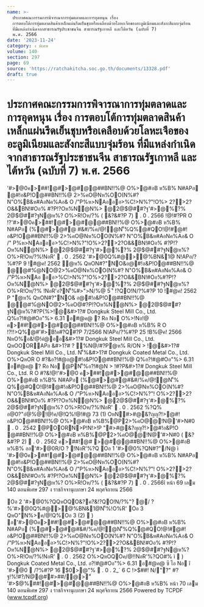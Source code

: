 ```yaml
---
name: >-
  ประกาศคณะกรรมการพิจารณาการทุ่มตลาดและการอุดหนุน เรื่อง
  การตอบโต้การทุ่มตลาดสินค้าเหล็กแผ่นรีดเย็นชุบหรือเคลือบด้วยโลหะเจือของอะลูมิเนียมและสังกะสีแบบจุ่มร้อน
  ที่มีแหล่งกำเนิดจากสาธารณรัฐประชาชนจีน สาธารณรัฐเกาหลี และไต้หวัน (ฉบับที่ 7)
  พ.ศ. 2566
date: '2023-11-24'
category: ง พิเศษ
volume: 140
section: 297
page: 69
source: 'https://ratchakitcha.soc.go.th/documents/13328.pdf'
draft: true
---
```


# ประกาศคณะกรรมการพิจารณาการทุ่มตลาดและการอุดหนุน เรื่อง การตอบโต้การทุ่มตลาดสินค้าเหล็กแผ่นรีดเย็นชุบหรือเคลือบด้วยโลหะเจือของอะลูมิเนียมและสังกะสีแบบจุ่มร้อน ที่มีแหล่งกำเนิดจากสาธารณรัฐประชาชนจีน สาธารณรัฐเกาหลี และไต้หวัน (ฉบับที่ 7) พ.ศ. 2566

'#>@0ค>##!@#>@#@@##BN!!%@ O%>@#อB ห%B% N#APอ @#!อ&P!O@##BN!!%@ 2>%คO@Nห%OO(N%#? N"O%B&ห#AอNค%Aอ& O /"P%ห>NAอออ>%C!>N%?"!O%> 2?>2?O&&BN!#Oอ% #?P!?Oห%Nํ@N%> @2@$@##?ฐ'#>@%?% 2@$@##?ฐN@ห%? O%>R!Oห/?% ( &?&#?P 7)  . 0 . 2566 !@!#?PR O !?'#>@0ค>##!@#>@#@@##BN!!%@ O%>@#อB ห%B% N#APอ (%@#>@#@ #&#/%ค/@!ํ@N'็%Q%@#QO!@!#@#!อ&P!O@##BN!!%@ 2>%คO@Nห%OO(N%#? N"O%B&ห#AอNค%Aอ& O /" P%ห>NAอออ>%C!>N%?"!O%>2?>2?O&&BN!#Oอ% #?P!?Oห%Nํ@N%> @2@$@##?ฐ'#>@%?% 2@$@##?ฐN@ห%? O%>R!Oห/?%!NอR'  . 0 . 2562 '#>@0Q%#@>@%BN&1@ N!APอ/?%#?P 9 !#@ค! 2562 ํ@ห% QหON#?"NO&อ@#!อ&P!O@##BN!!%@ @@#%ํ@NO@2>%คO@Nห%OO(N%#? N"O%B&ห#AอNค%Aอ& O /"P%ห>NAอ ออ>%C!>N%?"!O%>2?>2?O&&BN!#Oอ%#?P!?Oห%Nํ@N%> @2@$@##?ฐ'#>@%?% 2@$@##?ฐN@ห%? O%>R!Oห/?% !NอR'อ?N'็%#>">N/%@ 5 'ี !?QO!N/?%#?P 10 !#@ค! 2562 P "ํ@ห% QหON#?"NO& อ@#!อ&P!O@##BN!!%@ @@#%ํ@NO@2>%คO@#?P!?Oห%Nํ@N%> @2@$@##?ฐN@ห%?#?P(%>!@&#>1?# Dongkuk Steel Mill Co., Ltd. Q%อ?!#@#Oอ"%> 6.31 อ#@ค@ ? Rอ Nอ O%>!Nอ!@ ค>##!@#>@#@@##BN!!%@ O%>@#อB ห%B% R O !?!!>Q%@#'#>B!ค#?Q#?P 7/2566 N!APอ/?%#?P 25 !B%@ค! 2566 NหO%อ&!@!คํ@ออ&#>1?# Dongkuk Steel Mill Co., Ltd. QหOOORAPอ &#>1?# ? %N@/#?Pํ@ห% R/ON > !@&#>1?# Dongkuk Steel Mill Co., Ltd. N'็%&#>1?# Dongkuk Coated Metal Co., Ltd. O%>QหOR O #?&อ?!#@อ@#!อ&P!O@##BN!!%@ Q%อ?!#@#Oอ"%> 6.31 อ#@ค@ ? Rอ Nอ @PN'็%อ?!#@N > !#?P&#>1?# Dongkuk Steel Mill Co., Ltd. R O #?&!@!'#>@0 ค>##!@#>@#@@##BN!!%@ O%>@#อB ห%B% N#APอ (%@#>@#@#&#/%ค/@!ํ@N'็% Q%@#QO!@!#@#!อ&P!O@##BN!!%@ 2>%คO@Nห%OO(N%#? N"O%B&ห#AอNค%Aอ& O /"P%ห>NAอออ>%C!>N%?"! O%>2?>2?O&&BN!#Oอ% #?P!?Oห%Nํ@N%> @2@$@##?ฐ'#>@%?% 2@$@##?ฐN@ห%? O%>R!Oห/?%!NอR'  . 0 . 2562 %?Q% อ@0?"อํ@%@!@!ค/@!Q%!@!#@ 73 (1) OหN#>#@&?ญญ?!>@#!อ&P!O@##BN!!%@ O%>@#อB ห%B%@P2>%คO@@!N@'#>N#0  . 0 . 2542 @POORN>P!N!>!P "#>#@&?ญญ?!>@#!อ&P!O @##BN!!%@ O%>@#อB ห%B%@P2>%คO@@!N@'#>N#0 ( &?&#?P 2)  . 0 . 2562 ค>##!@# >@#@@##BN!!%@ O%>@#อB ห%B% ออ'#>@0R/O ? !NอR'%?Q Oอ 1 '#>@0%?QN#?"/N@ ì '#>@0ค>##!@#>@#@@##BN!!%@ O%>@#อB ห%B% N#APอ @#!อ&P!O@##BN!!%@ 2>%คO@Nห%OO(N%#? N"O%B&ห#AอNค%Aอ& O /"P%ห>NAอออ>%C!>N%?"! O%>2?>2?O&&BN!#Oอ% #?P!?Oห%Nํ@N%> @2@$@##?ฐ'#>@%?% 2@$@##?ฐN@ห%? O%>R!Oห/?% ( &?&#?P 7)  . 0 . 2566î หน้า 69 เลม 140 ตอนพิเศษ 297 ง ราชกิจจานุเบกษา 24 พฤศจิกายน 2566

Oอ 2 '#>@0%?QQหOQO&?ค?&!?QO!N/?%"? @/ ? %'#>@0Q%#@>@%BN&1@N'็%!O%R' Oอ 3 QหO"N%>ค/@!Q%Oอ 3 (2)  ) อ'#>@0ค>##!@#>@#@@##BN!!%@ O%>@#อB ห%B% N#APอ (%@#>@#@#&#/%ค/@!ํ@N'็%Q%@#QO!@!#@#!อ&P!O@##BN!!%@ 2>%คO@Nห%OO(N%#? N"O%B&ห#AอNค%Aอ& O /"P%ห>NAอออ>%C!>N%?"!O%>2?>2?O&&BN!#Oอ% #?P!?Oห%Nํ@N%> @2@$@##?ฐ'#>@%?% 2@$@##?ฐN@ห%? O%>R!Oห/?%!NอR'  . 0 . 2562 O%>QหOQOค/@!!NอR'%?QO#% ì  ) Dongkuk Coated Metal Co., Ltd. อ?!#@#Oอ"%> 6.31 อ#@ค@ ซี ไอ Nอ î '#>@0  /?%#?P 16 $0>@"%  . 0 . 2_` 6 C !>$##! N/"?" #?ฐ!%!#?/N@@##>##/@>"์ '#>$@%##!@#>@#@@##BN!!%@ O%>@#อB ห%B% หน้า 70 เลม 140 ตอนพิเศษ 297 ง ราชกิจจานุเบกษา 24 พฤศจิกายน 2566 Powered by TCPDF (www.tcpdf.org)
